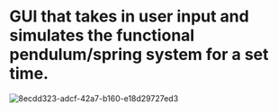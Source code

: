 # GUI that takes in user input and simulates the functional pendulum/spring system for a set time.
![8ecdd323-adcf-42a7-b160-e18d29727ed3](https://user-images.githubusercontent.com/69318735/180901729-e11d9f5a-21e3-4ff6-802d-06017383b9ea.png)
